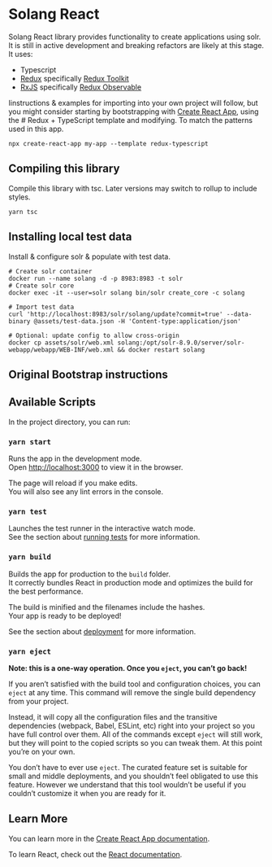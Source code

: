 # Solang React 


Solang React library provides functionality to create applications using solr. It is still in active development and 
breaking refactors are likely at this stage. It uses:
* Typescript
* [Redux](https://redux.js.org/) specifically [Redux Toolkit](https://redux-toolkit.js.org/)
* [RxJS](https://rxjs.dev/) specifically [Redux Observable](https://redux-observable.js.org/)

Iinstructions & examples for importing into your own project will follow, but you might consider starting by bootstrapping with 
[Create React App](https://github.com/facebook/create-react-app), using the # Redux + TypeScript template and modifying.
To match the patterns used in this app. 

```shell
npx create-react-app my-app --template redux-typescript 
```

## Compiling this library
Compile this library with tsc. Later versions may switch to rollup to include styles.  
```shell
yarn tsc
```


## Installing local test data

Install & configure solr & populate with test data. 

```shell
# Create solr container
docker run --name solang -d -p 8983:8983 -t solr
# Create solr core
docker exec -it --user=solr solang bin/solr create_core -c solang

# Import test data
curl 'http://localhost:8983/solr/solang/update?commit=true' --data-binary @assets/test-data.json -H 'Content-type:application/json'

# Optional: update config to allow cross-origin
docker cp assets/solr/web.xml solang:/opt/solr-8.9.0/server/solr-webapp/webapp/WEB-INF/web.xml && docker restart solang

```

## Original Bootstrap instructions

## Available Scripts

In the project directory, you can run:

### `yarn start`

Runs the app in the development mode.<br />
Open [http://localhost:3000](http://localhost:3000) to view it in the browser.

The page will reload if you make edits.<br />
You will also see any lint errors in the console.

### `yarn test`

Launches the test runner in the interactive watch mode.<br />
See the section about [running tests](https://facebook.github.io/create-react-app/docs/running-tests) for more information.

### `yarn build`

Builds the app for production to the `build` folder.<br />
It correctly bundles React in production mode and optimizes the build for the best performance.

The build is minified and the filenames include the hashes.<br />
Your app is ready to be deployed!

See the section about [deployment](https://facebook.github.io/create-react-app/docs/deployment) for more information.

### `yarn eject`

**Note: this is a one-way operation. Once you `eject`, you can’t go back!**

If you aren’t satisfied with the build tool and configuration choices, you can `eject` at any time. This command will remove the single build dependency from your project.

Instead, it will copy all the configuration files and the transitive dependencies (webpack, Babel, ESLint, etc) right into your project so you have full control over them. All of the commands except `eject` will still work, but they will point to the copied scripts so you can tweak them. At this point you’re on your own.

You don’t have to ever use `eject`. The curated feature set is suitable for small and middle deployments, and you shouldn’t feel obligated to use this feature. However we understand that this tool wouldn’t be useful if you couldn’t customize it when you are ready for it.

## Learn More

You can learn more in the [Create React App documentation](https://facebook.github.io/create-react-app/docs/getting-started).

To learn React, check out the [React documentation](https://reactjs.org/).
